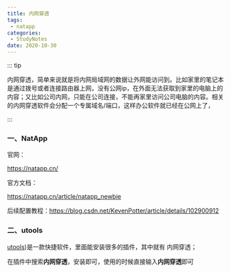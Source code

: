 ```yaml
---
title: 内网穿透
tags:
 - natapp
categories:
 - StudyNotes
date: 2020-10-30
---
```


::: tip

内网穿透，简单来说就是将内网局域网的数据让外网能访问到。比如家里的笔记本是通过拨号或者连接路由器上网，没有公网ip，在外面无法获取到家里的电脑上的内容；又比如公司内网，只能在公司连接，不能再家里访问公司电脑的内容。相关的内网穿透软件会分配一个专属域名/端口，这样办公软件就已经在公网上了，

:::

<!-- more -->

### 一、NatApp

官网：

https://natapp.cn/

官方文档：

https://natapp.cn/article/natapp_newbie

后续配置教程：https://blog.csdn.net/KevenPotter/article/details/102900912

### 二、utools

[utools](https://www.u.tools/))是一款快捷软件，里面能安装很多的插件，其中就有 内网穿透；

在插件中搜索**内网穿透**，安装即可，使用的时候直接输入**内网穿透**即可

